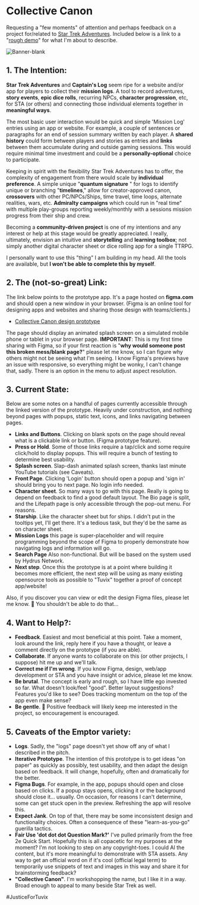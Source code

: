 # Collective Canon
Requesting a "few moments" of attention and perhaps feedback on a project for/related to [Star Trek Adventures](https://modiphius.us/collections/star-trek-adventures-tabletop-rpg). Included below is a link to a "[rough demo](https://www.figma.com/proto/ZGGNjFIBcq5x3Nt5vxcFpK/Star-Trek-Adventures?node-id=2786-38426&node-type=canvas&viewport=107%2C277%2C0.55&t=BJyAVSceXvpc9Sbz-0&scaling=scale-down&content-scaling=fixed&starting-point-node-id=2786%3A39238)" for what I'm about to describe.

![Banner-blank](https://github.com/user-attachments/assets/48e66ef0-ae7d-4e85-970b-4795bf42e0af)

## **1. The Intention**:
**Star Trek Adventures** and **Captain's Log** seem ripe for a website and/or app for players to collect their **mission logs**. A tool to record adventures, **story events**, **epic dice rolls**, recurring NPCs, **character progression**, etc, for STA (or others) and connecting those individual elements together in **meaningful ways**.

The most basic user interaction would be quick and simple 'Mission Log' entries using an app or website. For example, a couple of sentences or paragraphs for an end of session summary written by each player. A **shared history** could form between players and stories as entries and **links** between them accumulate during and outside gaming sessions. This would require minimal time investment and could be a **personally-optional** choice to participate.

Keeping in spirit with the flexibility Star Trek Adventures has to offer, the complexity of engagement from there would scale by **individual preference**. A simple unique "**quantum signature** " for logs to identify unique or branching "**timelines**," allow for creator-approved canon, **crossovers** with other PC/NPCs/Ships, time travel, time loops, alternate realities, wars, etc. **Admiralty campaigns** which could run in "real time" with multiple play-groups reporting weekly/monthly with a sessions mission progress from their ship and crew.

Becoming a **community-driven project** is one of my intentions and any interest or help at this stage would be greatly appreciated. I really, ultimately, envision an intuitive and **storytelling** and **learning toolbox**; not simply another digital character sheet or dice rolling app for a single TTRPG.

I personally want to use this "thing" I am building in my head. All the tools are available, but **I won't be able to complete this by myself**.

## **2. The (not-so-great) Link**: 
The link below points to the prototype app. It's a page hosted on **figma.com** and should open a new window in your browser. (Figma is an online tool for designing apps and websites and sharing those design with teams/clients.)

- [Collective Canon design prototype](https://www.figma.com/proto/ZGGNjFIBcq5x3Nt5vxcFpK/Star-Trek-Adventures?node-id=2786-38426&node-type=canvas&viewport=107%2C277%2C0.55&t=BJyAVSceXvpc9Sbz-0&scaling=scale-down&content-scaling=fixed&starting-point-node-id=2786%3A39238)

The page should display an animated splash screen on a simulated mobile phone or tablet in your browser page. **IMPORTANT**: This is my first time sharing with Figma, so if your first reaction is "**why would someone post this broken mess/blank page?**" please let me know, so I can figure why others might not be seeing what I'm seeing. I know Figma's previews have an issue with responsive, so everything might be wonky, I can't change that, sadly. There is an option in the menu to adjust aspect resolution.

## **3. Current State**: 
Below are some notes on a handful of pages currently accessible through the linked version of the prototype. Heavily under construction, and nothing beyond pages with popups, static text, icons, and links navigating between pages. 

- **Links and Buttons**. Clicking on blank spots on the page should reveal what is a clickable link or button. (Figma prototype feature).
- **Press or Hold**. Some of those links require a tap/click and some require click/hold to display popups. This will require a bunch of testing to determine best usability.
- **Splash screen**. Slap-dash animated splash screen, thanks last minute YouTube tutorials (see Caveats). 
- **Front Page**. Clicking 'Login' button should open a popup and 'sign in' should bring you to next page. No login info needed.
- **Character sheet**. So many ways to go with this page. Really is going to depend on feedback to find a good default layout. The Bio page is split, and the Lifepath page is only accessible through the pop-out menu. For reasons.
- **Starship**. Like the character sheet but for ships. I didn't put in the tooltips yet, I'll get there. It's a tedious task, but they'd be the same as on character sheet.
- **Mission Logs** this page is super-placeholder and will require programming beyond the scope of Figma to properly demonstrate how navigating logs and information will go.
- **Search Page** Also non-functional. But will be based on the system used by Hydrus Network.
- **Next step**. Once this the prototype is at a point where building it becomes more efficient, the next step will be using as many existing opensource tools as possible to "Tuvix" together a proof of concept app/website!

Also, if you discover you can view or edit the design Figma files, please let me know. 🫤 You shouldn't be able to do that...

## **4. Want to Help?**:
- **Feedback**. Easiest and most beneficial at this point. Take a moment, look around the link, reply here if you have a thought, or leave a comment directly on the prototype (if you are able).
- **Collaborate**. If anyone wants to collaborate on this (or other projects, I suppose) hit me up and we'll talk.
- **Correct me if I'm wrong**. If you know Figma, design, web/app development or STA and you have insight or advice, please let me know.
- **Be brutal**. The concept is early and rough, so I have little ego invested so far. What doesn't look/feel "good". Better layout suggestions? Features you'd like to see? Does tracking momentum on the top of the app even make sense?
- **Be gentle**. 😬 Positive feedback will likely keep me interested in the project, so encouragement is encouraged.

## **5. Caveats of the Emptor variety**:
- **Logs**. Sadly, the "logs" page doesn't yet show off any of what I described in the pitch.
- **Iterative Prototype**. The intention of this prototype is to get ideas "on paper" as quickly as possibly, test usability, and then adapt the design based on feedback. It will change, hopefully, often and dramatically for the better.
- **Figma Bugs**. For example, in the app, popups should open and close based on clicks. If a popup stays opens, clicking it or the background should close it... usually. On occasion,  for reasons I can't determine, some can get stuck open in the preview. Refreshing the app will resolve this.
- **Expect Jank**. On top of that, there may be some inconsistent design and functionality choices. Often a consequence of these "learn-as-you-go" guerilla tactics.
- **Fair Use 'dot dot dot Question Mark?'** I've pulled primarily from the free 2e Quick Start. Hopefully this is all copacetic for my purposes at the moment? I'm not looking to step on any copyright-toes. I could AI the content, but it's more meaningful to demonstrate with STA assets. Any way to get an official word on if it's cool (official legal term) to temporarily use snippets of text and images in this way and share it for brainstorming feedback?
- **"Collective Canon"**. I'm workshopping the name, but I like it in a way. Broad enough to appeal to many beside Star Trek as well.

#JusticeForTuvix
